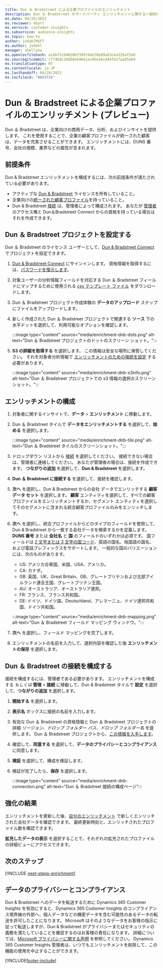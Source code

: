 ```yaml
---
title: Dun ＆ Bradstreet による企業プロファイルのエンリッチメント
description: Dun ＆ Bradstreet のサードパーティ エンリッチメントに関する一般的な情報。
ms.date: 04/26/2022
ms.reviewer: mhart
ms.service: customer-insights
ms.subservice: audience-insights
ms.topic: how-to
author: jodahlMSFT
ms.author: jodahl
manager: shellyha
ms.openlocfilehash: ecbbf2c94020bf395f4eb70a99a63cea335af2dd
ms.sourcegitcommit: cf74b8c20d88eb96e1ac86e18cd44fe27aad5ab9
ms.translationtype: HT
ms.contentlocale: ja-JP
ms.lasthandoff: 04/28/2022
ms.locfileid: "8653724"
---
```

# <a name="enrichment-of-company-profiles-with-dun--bradstreet-preview"></a>Dun ＆ Bradstreet による企業プロファイルのエンリッチメント (プレビュー)

Dun ＆ Bradstreet は、企業向けの商用データ、分析、およびインサイトを提供します。 これを使用することで、企業の顧客プロファイルが統一された顧客は、データを充実させることができます。 エンリッチメントには、DUNS 番号、会社の規模、業界などの属性が含まれます。

## <a name="prerequisites"></a>前提条件

Dun & Bradstreet エンリッチメントを構成するには、次の前提条件が満たされている必要があります。

- アクティブな [Dun & Bradstreet](https://www.dnb.com/marketing/media/give-your-data-a-boost.html?source=microsoft_audience_insights) ライセンスを所有していること。
- 企業向けの[統一された顧客プロファイル](customer-profiles.md)を持っていること。
- Dun & Bradstreet [接続](connections.md) は、管理者によって構成されます。 あなたが [管理者](permissions.md#admin) のアクセス権と Dun＆Bradstreet Connect からの資格を持っている場合はそれを作成できます。 

## <a name="setting-up-your-dun--bradstreet-project"></a>Dun ＆ Bradstreet プロジェクトを設定する

Dun ＆ Bradstreet のライセンス ユーザーとして、[Dun & Bradstreet Connect](https://connect.dnb.com?lead_source=microsoft_audienceinsights) でプロジェクトを設定できます。 


1. [Dun & Bradstreet Connect](https://connect.dnb.com?lead_source=microsoft_audienceinsights) にサインインします。 資格情報を取得するには、[パスワードを復元します](https://sso.dnb.com/signin/forgot-password?lead_source=microsoft_audienceinsights)。

1. 対象ユーザーの分析情報フィールドを対応する Dun ＆ Bradstreet フィールドにマップするために使用される [csv テンプレート ファイル](https://c360devenrichment.blob.core.windows.net/mapping/DnBCIdatamapping.csv) をダウンロードします。 

1. Dun ＆ Bradstreet プロジェクト作成体験の **データのアップロード** ステップにファイルをアップロードします。 

1. 新しく作成された Dun ＆ Bradstreet プロジェクトで関連する **ソース** 下の水平ドットを選択して、利用可能なオプションを確認します。

   :::image type="content" source="media/enrichment-dnb-dots.png" alt-text="Dun ＆ Bradstreet プロジェクトのドットのスクリーン ショット。":::

1. **S3 の詳細を取得する** を選択します。 この情報は安全な場所に保管してください。 それを対象者分析情報で [エンリッチメントのための接続を設定](#configure-a-connection-for-dun--bradstreet) する必要があります。 

   :::image type="content" source="media/enrichment-dnb-s3info.png" alt-text="Dun ＆ Bradstreet プロジェクトでの s3 情報の選択のスクリーンショット。":::



## <a name="configure-the-enrichment"></a>エンリッチメントの構成

1. 対象者に関するインサイトで、**データ** > **エンリッチメント** に移動します。

1. Dun ＆ Bradstreet タイルで **データをエンリッチメントする** を選択して、**始める** を選択します。

   :::image type="content" source="media/enrichment-dnb-tile.png" alt-text="Dun ＆ Bradstreet タイルのスクリーンショット。":::

1. ドロップダウン リストから [接続](connections.md) を選択してください。 接続できない場合は、管理者に連絡してください。 あなたが管理者の場合は、接続を作成できます。 **つながりの追加** を選択して、**Dun & Bradstreet** を選択します。 

1. **Dun ＆ Bradstreet に接続する** を選択して、接続を確認します。

1. **次へ** を選択し、Dun & Bradstreet からの会社 データでエンリッチする **顧客データ セット** を選択します。 **顧客** エンティティを選択して、すべての顧客プロファイルをエンリッチメントするか、セグメント エンティティを選択してそのセグメントに含まれる統合顧客プロファイルのみをエンリッチします。

1. **次へ** を選択し、統合プロファイルからどのタイプのフィールドを使用して、Dun & Bradstreet から一致する会社データを検索するかを定義します。 **DUNS 番号** または **会社名** と **国** のフィールドのいずれかは必須です。 国フィールドは [2 文字または 3 文字の国コード](https://www.iso.org/iso-3166-country-codes.html)、英語の国名、母国語の国名、および電話プレフィックスをサポートします。 一般的な国のバリエーションには、次のものがあります。

   * US: アメリカ合衆国、米国、USA、アメリカ。
   * CA: カナダ。
   * GB: 英国、UK、Great Britain、GB、グレートブリテンおよび北部アイルランド連合王国、グレートブリテン王国。
   * AU: オーストラリア、オーストラリア連邦。
   * FR: フランス、フランス共和国。
   * DE: ドイツ、ドイツ語、Deutschland、アレマーニュ、ドイツ連邦共和国、ドイツ共和国。

   :::image type="content" source="media/enrichment-dnb-mapping.png" alt-text="Dun ＆ Bradstreet フィールド マッピング ウィンドウ。":::

1. **次へ** を選択し、フィールド マッピングを完了します。

1. エンリッチメントの名前を入力して、選択内容を確認した後 **エンリッチメントの保存** を選択します。


## <a name="configure-a-connection-for-dun--bradstreet"></a>Dun ＆ Bradstreet の接続を構成する 

接続を構成するには、管理者である必要があります。 エンリッチメントを構成する *もしくは* **管理** > **接続** に移動して、Dun & Bradstreet タイルで **設定** を選択して、**つながりの追加** を選択します。

1. **開始する** を選択します。 

1. **表示名** ボックスに接続の名前を入力します。

1. 有効な Dun ＆ Bradstreet の資格情報と Dun ＆ Bradstreet プロジェクトの詳細 *リージョン、ドロップ フォルダー パス、ドロップ フォルダー名* を提供します。 Dun ＆ Bradstreet プロジェクトから、[この情報を入手します](#setting-up-your-dun--bradstreet-project)。

1. 確認して、**同意する** を選択して、**データのプライバシーとコンプライアンス** に同意します。

1. **検証** を選択して、構成を検証します。

1. 検証が完了したら、**保存** を選択します。
   
   :::image type="content" source="media/enrichment-dnb-connection.png" alt-text="Dun ＆ Bradstreet 接続の構成ページ":::

## <a name="enrichment-results"></a>強化の結果

エンリッチメントを更新した後、[自分のエンリッチメント](enrichment-hub.md) で新しくエンリッチされた会社データを確認できます。 最終更新時刻と、エンリッチされたプロファイル数を確認できます。

**拡充したデータの表示** を選択することで、それぞれの拡充されたプロファイルの詳細ビューにアクセスできます。

## <a name="next-steps"></a>次のステップ

[!INCLUDE [next-steps-enrichment](includes/next-steps-enrichment.md)]

## <a name="data-privacy-and-compliance"></a>データのプライバシーとコンプライアンス

Dun & Bradstreet へのデータを転送するために Dynamics 365 Customer Insights を有効にすると、Dynamics 365 Customer Insights のコンプライアンス境界線の外部へ、個人データなどの機密データを含む可能性のあるデータの転送を許可したことになります。 Microsoft はそのようなデータをお客様の指示に従って転送しますが、Dun & Bradstreet がプライバシーまたはセキュリティの義務を満たしていることを確認するのはお客様の責任になります。 詳細については、[Microsoft プライバシーに関する声明](https://go.microsoft.com/fwlink/?linkid=396732) を参照してください。
Dynamics 365 Customer Insights 管理者は、いつでもエンリッチメントを削除して、この機能の使用を中止することができます。


[!INCLUDE[footer-include](includes/footer-banner.md)]

